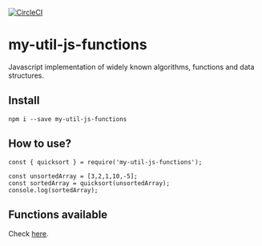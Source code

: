 [![CircleCI](https://dl.circleci.com/status-badge/img/gh/bertolo1988/my-util-js-functions/tree/main.svg?style=svg)](https://dl.circleci.com/status-badge/redirect/gh/bertolo1988/my-util-js-functions/tree/main)

# my-util-js-functions

Javascript implementation of widely known algorithms, functions and data structures.

## Install

`npm i --save my-util-js-functions`

## How to use?

```
const { quicksort } = require('my-util-js-functions');

const unsortedArray = [3,2,1,10,-5];
const sortedArray = quicksort(unsortedArray);
console.log(sortedArray);
```

## Functions available

Check [here](src/index.js).